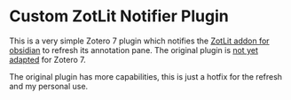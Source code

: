 # Custom ZotLit Notifier Plugin
This is a very simple Zotero 7 plugin which notifies the [ZotLit addon for obsidian](https://github.com/PKM-er/obsidian-zotlit) to refresh its annotation pane.
The original plugin is [not yet adapted](https://zotlit.aidenlx.top/getting-started/basic-usage/annotation-view#follow-zotero-reader) for Zotero 7. 

The original plugin has more capabilities, this is just a hotfix for the refresh and my personal use.
